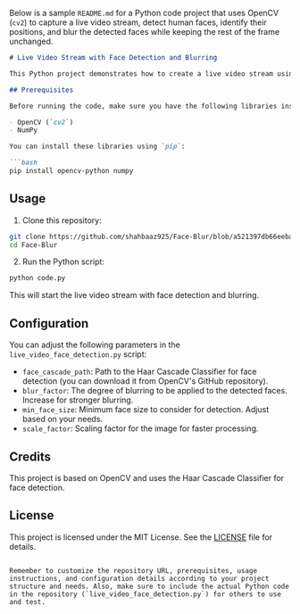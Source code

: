  Below is a sample `README.md` for a Python code project that uses OpenCV (`cv2`) to capture a live video stream, detect human faces, identify their positions, and blur the detected faces while keeping the rest of the frame unchanged.

```markdown
# Live Video Stream with Face Detection and Blurring

This Python project demonstrates how to create a live video stream using OpenCV (`cv2`), detect human faces in the video stream, identify their positions, and apply blurring to the detected faces while preserving the rest of the frame.

## Prerequisites

Before running the code, make sure you have the following libraries installed:

- OpenCV (`cv2`)
- NumPy

You can install these libraries using `pip`:

```bash
pip install opencv-python numpy
```

## Usage

1. Clone this repository:

```bash
git clone https://github.com/shahbaaz925/Face-Blur/blob/a521397db66eeba846d3dbadaec9a88a29b75286/code.py
cd Face-Blur
```

2. Run the Python script:

```bash
python code.py
```

This will start the live video stream with face detection and blurring.

## Configuration

You can adjust the following parameters in the `live_video_face_detection.py` script:

- `face_cascade_path`: Path to the Haar Cascade Classifier for face detection (you can download it from OpenCV's GitHub repository).
- `blur_factor`: The degree of blurring to be applied to the detected faces. Increase for stronger blurring.
- `min_face_size`: Minimum face size to consider for detection. Adjust based on your needs.
- `scale_factor`: Scaling factor for the image for faster processing.

## Credits

This project is based on OpenCV and uses the Haar Cascade Classifier for face detection.

## License

This project is licensed under the MIT License. See the [LICENSE](LICENSE) file for details.

```

Remember to customize the repository URL, prerequisites, usage instructions, and configuration details according to your project structure and needs. Also, make sure to include the actual Python code in the repository (`live_video_face_detection.py`) for others to use and test.
